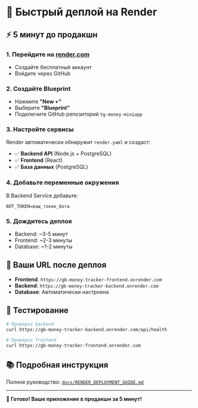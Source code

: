 # 🚀 Быстрый деплой на Render

## ⚡ 5 минут до продакшн

### 1. Перейдите на [render.com](https://render.com)
- Создайте бесплатный аккаунт
- Войдите через GitHub

### 2. Создайте Blueprint
- Нажмите **"New +"**
- Выберите **"Blueprint"**
- Подключите GitHub репозиторий `tg-money-miniapp`

### 3. Настройте сервисы
Render автоматически обнаружит `render.yaml` и создаст:
- ✅ **Backend API** (Node.js + PostgreSQL)
- ✅ **Frontend** (React)
- ✅ **База данных** (PostgreSQL)

### 4. Добавьте переменные окружения
В Backend Service добавьте:
```
BOT_TOKEN=ваш_токен_бота
```

### 5. Дождитесь деплоя
- Backend: ~3-5 минут
- Frontend: ~2-3 минуты
- Database: ~1-2 минуты

## 🔗 Ваши URL после деплоя

- **Frontend**: `https://gb-money-tracker-frontend.onrender.com`
- **Backend**: `https://gb-money-tracker-backend.onrender.com`
- **Database**: Автоматически настроена

## 🧪 Тестирование

```bash
# Проверка backend
curl https://gb-money-tracker-backend.onrender.com/api/health

# Проверка frontend
curl https://gb-money-tracker-frontend.onrender.com
```

## 📚 Подробная инструкция

Полное руководство: [`docs/RENDER_DEPLOYMENT_GUIDE.md`](docs/RENDER_DEPLOYMENT_GUIDE.md)

---

**🎯 Готово! Ваше приложение в продакшн за 5 минут!**
